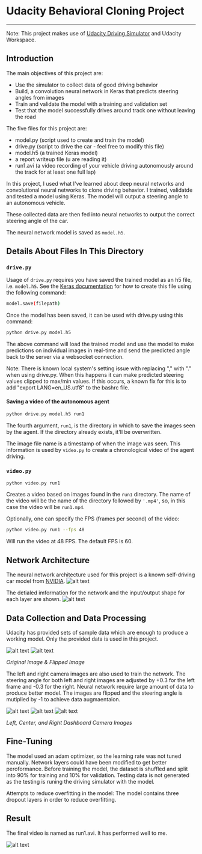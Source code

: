 # **Udacity Behavioral Cloning Project** 
---

Note: This project makes use of  [Udacity Driving Simulator](https://github.com/udacity/self-driving-car-sim) and Udacity Workspace.

[//]: # (Image References)

[image1]: ./examples/model_architecture.png
[image2]: ./examples/nvidia-architecture.png "NVIDIA Architecture"
[image3]: ./examples/original.jpg "Original Image"
[image4]: ./examples/flipped.jpg "Flipped Image"
[image5]: ./examples/left.jpg "Left Image"
[image6]: ./examples/center.jpg "Center Image"
[image7]: ./examples/right.jpg "Right Image"
[image8]: ./examples/run1.jpg


## Introduction


The main objectives of this project are:
* Use the simulator to collect data of good driving behavior
* Build, a convolution neural network in Keras that predicts steering angles from images
* Train and validate the model with a training and validation set
* Test that the model successfully drives around track one without leaving the road

The five files for this project are: 
* model.py (script used to create and train the model)
* drive.py (script to drive the car - feel free to modify this file)
* model.h5 (a trained Keras model)
* a report writeup file (u are reading it)
* run1.avi (a video recording of your vehicle driving autonomously around the track for at least one full lap)

In this project, I used what I've learned about deep neural networks and convolutional neural networks to clone driving behavior. I trained, validatde and tested a model using Keras. The model will output a steering angle to an autonomous vehicle.

These collected data are then fed into neural networks to output the correct steering angle of the car. 

The neural network model is saved as `model.h5`. 
## Details About Files In This Directory

### `drive.py`

Usage of `drive.py` requires you have saved the trained model as an h5 file, i.e. `model.h5`. See the [Keras documentation](https://keras.io/getting-started/faq/#how-can-i-save-a-keras-model) for how to create this file using the following command:
```sh
model.save(filepath)
```

Once the model has been saved, it can be used with drive.py using this command:

```sh
python drive.py model.h5
```

The above command will load the trained model and use the model to make predictions on individual images in real-time and send the predicted angle back to the server via a websocket connection.

Note: There is known local system's setting issue with replacing "," with "." when using drive.py. When this happens it can make predicted steering values clipped to max/min values. If this occurs, a known fix for this is to add "export LANG=en_US.utf8" to the bashrc file.

#### Saving a video of the autonomous agent

```sh
python drive.py model.h5 run1
```

The fourth argument, `run1`, is the directory in which to save the images seen by the agent. If the directory already exists, it'll be overwritten.


The image file name is a timestamp of when the image was seen. This information is used by `video.py` to create a chronological video of the agent driving.

### `video.py`

```sh
python video.py run1
```

Creates a video based on images found in the `run1` directory. The name of the video will be the name of the directory followed by `'.mp4'`, so, in this case the video will be `run1.mp4`.

Optionally, one can specify the FPS (frames per second) of the video:

```sh
python video.py run1 --fps 48
```

Will run the video at 48 FPS. The default FPS is 60.

## Network Architecture

The neural network architecture used for this project is a known self-driving car model from [NVIDIA](https://devblogs.nvidia.com/deep-learning-self-driving-cars/).
![alt text][image2]

The detialed imformation for the network and the input/output shape for each layer are shown.
![alt text][image1]

## Data Collection and Data Processing

Udacity has provided sets of sample data which are enough to produce a working model. Only the provided data is used in this project.

![alt text][image3]
![alt text][image4]

_Original Image & Flipped Image_

The left and right camera images are also used to train the network.
The steering angle for both left and right images are adjusted by +0.3 for the left frame and -0.3 for the right. Neural network require large amount of data to produce better model. The images are flipped and the steering angle is mutiplied by -1 to achieve data augmaentaion.

![alt text][image5]
![alt text][image6]
![alt text][image7]

_Left, Center, and Right Dashboard Camera Images_



## Fine-Tuning

The model used an adam optimizer, so the learning rate was not tuned manually. Network layers could have been modified to get better peroformance.
Before training the model, the dataset is shuffled and split into 90% for training and 10% for validation. Testing data is not generated as the testing is runing the driving simulator with the model.

Attempts to reduce overfitting in the model:
The model contains three dropout layers in order to reduce overfitting.


## Result

The final video is named as run1.avi. It has performed well to me.

![alt text][image8]
